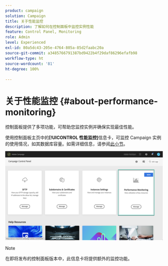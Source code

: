 ```yaml
---
product: campaign
solution: Campaign
title: 关于性能监控
description: 了解如何在控制面板中监控实例性能
feature: Control Panel, Monitoring
role: Admin
level: Experienced
exl-id: 80a5dc43-205e-4764-805a-85d2faabc20a
source-git-commit: a3485766791387bd9422b4f29daf86296efafb98
workflow-type: ht
source-wordcount: '81'
ht-degree: 100%

---
```


# 关于性能监控 {#about-performance-monitoring}

控制面板提供了多项功能，可帮助您监控实例并确保实现最佳性能。

使用控制面板主页中的&#x200B;**[!UICONTROL 性能监控]**&#x200B;信息卡，可监控 Campaign 实例的使用情况，如其数据库容量。如需详细信息，请参阅[此小节](../../performance-monitoring/using/database-monitoring.md)。

![](assets/performance_card.png)

>[!NOTE]
>
>在即将发布的控制面板版本中，此信息卡将提供额外的监控功能。


